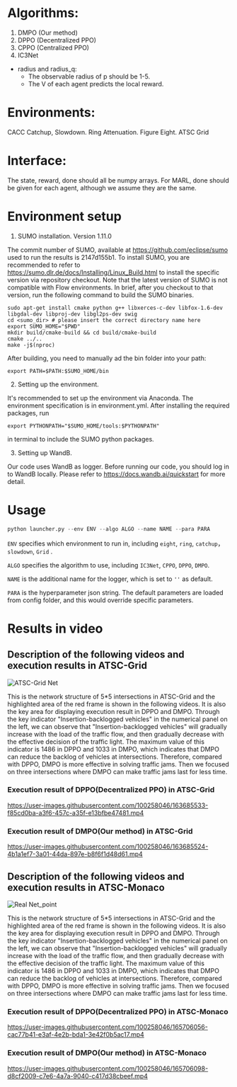 # Algorithms:
1. DMPO (Our method)
2. DPPO (Decentralized PPO)
4. CPPO (Centralized PPO)
5. IC3Net

* radius and radius_q: 
    * The observable radius of p should be 1-5.
    * The V of each agent predicts the local reward.
    
# Environments:
CACC Catchup, Slowdown.
Ring Attenuation.
Figure Eight.
ATSC Grid


# Interface:
The state, reward, done should all be numpy arrays.
For MARL, done should be given for each agent, although we assume they are the same.

# Environment setup
1. SUMO installation. Version 1.11.0

The commit number of SUMO, available at https://github.com/eclipse/sumo used to run the results is 2147d155b1.
To install SUMO, you are recommended to refer to https://sumo.dlr.de/docs/Installing/Linux_Build.html to install the specific version via repository checkout. Note that the latest version of SUMO is not compatible with Flow environments.
In brief, after you checkout to that version, run the following command to build the SUMO binaries.
```
sudo apt-get install cmake python g++ libxerces-c-dev libfox-1.6-dev libgdal-dev libproj-dev libgl2ps-dev swig
cd <sumo_dir> # please insert the correct directory name here
export SUMO_HOME="$PWD"
mkdir build/cmake-build && cd build/cmake-build
cmake ../..
make -j$(nproc)
```
After building, you need to manually ad the bin folder into your path:
```
export PATH=$PATH:$SUMO_HOME/bin
```

2. Setting up the environment.

It's recommended to set up the environment via Anaconda. The environment specification is in environment.yml.
After installing the required packages, run
```
export PYTHONPATH="$SUMO_HOME/tools:$PYTHONPATH"
```
in terminal to include the SUMO python packages.

3. Setting up WandB.

Our code uses WandB as logger. Before running our code, you should log in to WandB locally. Please refer to https://docs.wandb.ai/quickstart for more detail.

# Usage
```python
python launcher.py --env ENV --algo ALGO --name NAME --para PARA
```
`ENV` specifies which environment to run in, including `eight`, `ring`, `catchup`， `slowdown`, `Grid` .

`ALGO` specifies the algorithm to use, including `IC3Net`, `CPPO`, `DPPO`, `DMPO`.

`NAME` is the additional name for the logger, which is set to `''` as default.

`PARA` is the hyperparameter json string. The default parameters are loaded from config folder, and this would override specific parameters.

# Results in video
## Description of the following videos and execution results in ATSC-Grid
![ATSC-Grid Net](https://user-images.githubusercontent.com/100258046/163699030-7e9ad4f4-8f62-43ad-8825-4d7ffeb7df1f.png)

This is the network structure of 5*5 intersections in ATSC-Grid and the highlighted area of the red frame is shown in the following videos. It is also the key area for displaying execution result in DPPO and DMPO. Through the key indicator "Insertion-backlogged vehicles" in the numerical panel on the left, we can observe that "Insertion-backlogged vehicles" will gradually increase with the load of the traffic flow, and then gradually decrease with the effective decision of the traffic light. The maximum value of this indicator is 1486 in DPPO and 1033 in DMPO, which indicates that DMPO can reduce the backlog of vehicles at intersections. Therefore, compared with DPPO, DMPO is more effective in solving traffic jams. Then we focused on three intersections where DMPO can make traffic jams last for less time.


### Execution result of DPPO(Decentralized PPO) in ATSC-Grid
https://user-images.githubusercontent.com/100258046/163685533-f85cd0ba-a3f6-457c-a35f-e13bfbe47481.mp4

### Execution result of DMPO(Our method) in ATSC-Grid
https://user-images.githubusercontent.com/100258046/163685524-4b1a1ef7-3a01-44da-897e-b8f6f1d48d61.mp4

## Description of the following videos and execution results in ATSC-Monaco
![Real Net_point](https://user-images.githubusercontent.com/100258046/165713991-04522202-c3a2-4b52-b17c-70b9b06d305c.png)

This is the network structure of 5*5 intersections in ATSC-Grid and the highlighted area of the red frame is shown in the following videos. It is also the key area for displaying execution result in DPPO and DMPO. Through the key indicator "Insertion-backlogged vehicles" in the numerical panel on the left, we can observe that "Insertion-backlogged vehicles" will gradually increase with the load of the traffic flow, and then gradually decrease with the effective decision of the traffic light. The maximum value of this indicator is 1486 in DPPO and 1033 in DMPO, which indicates that DMPO can reduce the backlog of vehicles at intersections. Therefore, compared with DPPO, DMPO is more effective in solving traffic jams. Then we focused on three intersections where DMPO can make traffic jams last for less time.


### Execution result of DPPO(Decentralized PPO) in ATSC-Monaco
https://user-images.githubusercontent.com/100258046/165706056-cac77b41-e3af-4e2b-bda1-3e42f0b5ac17.mp4

### Execution result of DMPO(Our method) in ATSC-Monaco
https://user-images.githubusercontent.com/100258046/165706098-d8cf2009-c7e6-4a7a-9040-c417d38cbeef.mp4


